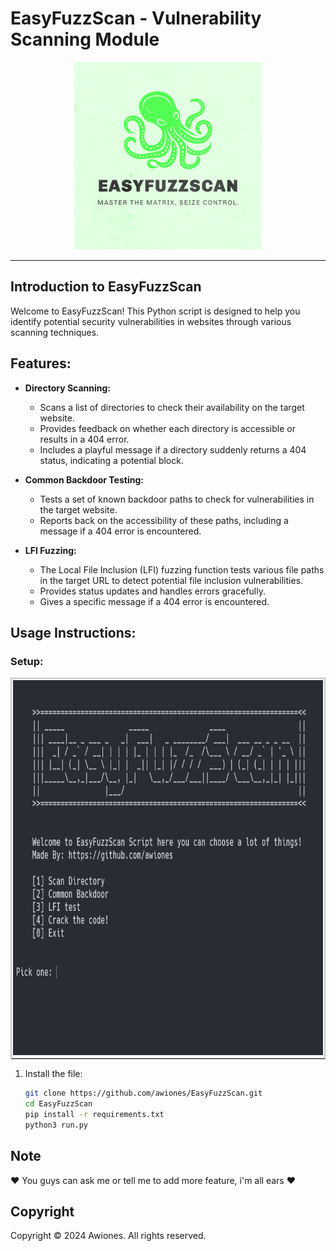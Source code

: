 # EasyFuzzScan - Vulnerability Scanning Module

<p align="center">
<img src="./logo.png" width="300px">
</p>

---

## Introduction to EasyFuzzScan

Welcome to EasyFuzzScan! This Python script is designed to help you identify potential security vulnerabilities in websites through various scanning techniques.

## Features:

* **Directory Scanning:**
   * Scans a list of directories to check their availability on the target website.
   * Provides feedback on whether each directory is accessible or results in a 404 error.
   * Includes a playful message if a directory suddenly returns a 404 status, indicating a potential block.

* **Common Backdoor Testing:** 
   * Tests a set of known backdoor paths to check for vulnerabilities in the target website. 
   * Reports back on the accessibility of these paths, including a message if a 404 error is encountered.

* **LFI Fuzzing:**
   * The Local File Inclusion (LFI) fuzzing function tests various file paths in the target URL to detect potential file inclusion vulnerabilities.
   * Provides status updates and handles errors gracefully.
   * Gives a specific message if a 404 error is encountered.

## Usage Instructions:

### Setup:

<div align="center">
<table border=0 style="border: 1.2px solid #c6c6c6 !important; border-spacing: 2px; width: auto !important;">
<tr><td valign=top style="border: 1.2px solid #c6c6c6 !important; padding: 2px !important;">
<div align=center valign=top><img src="./preview.PNG" style="margin: 0px !important; height: 600px !important;">
</div>
</a></td></tr><tr></tr></table></div>

1. Install the file:

   ```bash
   git clone https://github.com/awiones/EasyFuzzScan.git
   cd EasyFuzzScan
   pip install -r requirements.txt
   python3 run.py
   ```

## Note

❤ You guys can ask me or tell me to add more feature, i'm all ears ❤

## Copyright

Copyright © 2024 Awiones. All rights reserved.

